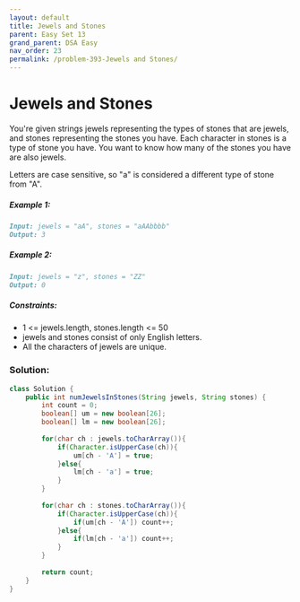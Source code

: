 ```yaml
---
layout: default
title: Jewels and Stones
parent: Easy Set 13
grand_parent: DSA Easy
nav_order: 23
permalink: /problem-393-Jewels and Stones/
---
```

# Jewels and Stones
You're given strings jewels representing the types of stones that are jewels, and stones representing the stones you have. Each character in stones is a type of stone you have. You want to know how many of the stones you have are also jewels.

Letters are case sensitive, so "a" is considered a different type of stone from "A".

##### Example 1:
```markdown
Input: jewels = "aA", stones = "aAAbbbb"
Output: 3
```
##### Example 2:
```markdown
Input: jewels = "z", stones = "ZZ"
Output: 0
```
##### Constraints:
* 1 <= jewels.length, stones.length <= 50
* jewels and stones consist of only English letters.
* All the characters of jewels are unique.

### Solution:
```java
class Solution {
    public int numJewelsInStones(String jewels, String stones) {
        int count = 0;
        boolean[] um = new boolean[26];
        boolean[] lm = new boolean[26];
        
        for(char ch : jewels.toCharArray()){
            if(Character.isUpperCase(ch)){
                um[ch - 'A'] = true;
            }else{
                lm[ch - 'a'] = true;
            }
        }
        
        for(char ch : stones.toCharArray()){
            if(Character.isUpperCase(ch)){
                if(um[ch - 'A']) count++;
            }else{
                if(lm[ch - 'a']) count++;
            }
        }
        
        return count;
    }
}
```